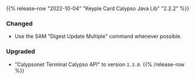 {{% release-row "2022-10-04" "Keyple Card Calypso Java Lib" "2.2.2" %}} 
### Changed
- Use the SAM "Digest Update Multiple" command whenever possible.
### Upgraded
- "Calypsonet Terminal Calypso API" to version `1.3.0`.
{{% /release-row %}}
